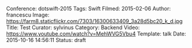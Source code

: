 Conference: dotswift-2015
Tags: Swift
Filmed: 2015-02-06
Author: francescu
Image: https://farm8.staticflickr.com/7303/16300633409_3a28d5bc20_k_d.jpg
Title: Test
Curator: sylvinus
Category: Backend
Video: https://www.youtube.com/watch?v=MehWVG5Vbu4
Template: talk
Date: 2015-10-16 14:56:11
Status: draft